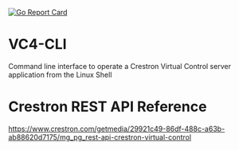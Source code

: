 [![Go Report Card](https://goreportcard.com/badge/github.com/ewilliams0305/offshoot?style=flat-square)](https://goreportcard.com/report/github.com/ewilliams0305/VC4-CLI)

# VC4-CLI
Command line interface to operate a Crestron Virtual Control server application from the Linux Shell

# Crestron REST API Reference 
https://www.crestron.com/getmedia/29921c49-86df-488c-a63b-ab88620d7175/mg_pg_rest-api-crestron-virtual-control

